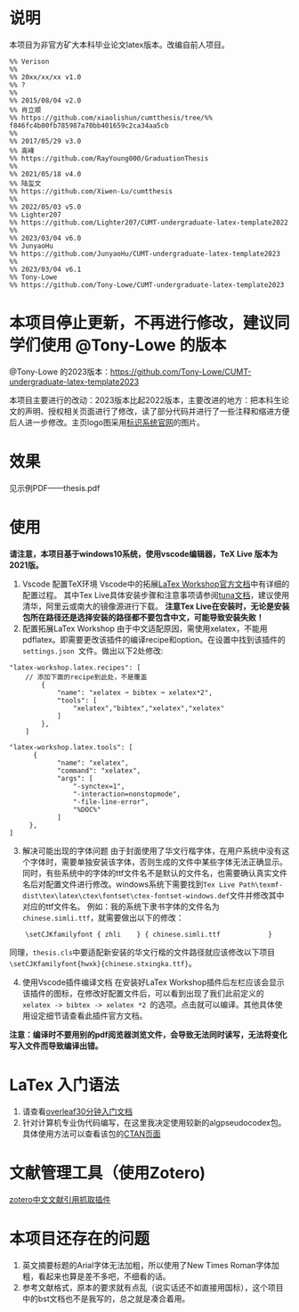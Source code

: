 # 说明
本项目为非官方矿大本科毕业论文latex版本。改编自前人项目。

```
%% Verison
%% 
%% 20xx/xx/xx v1.0 
%% ?
%% 
%% 2015/08/04 v2.0
%% 肖立顺
%% https://github.com/xiaolishun/cumtthesis/tree/%% f846fc4b00fb785987a70bb401659c2ca34aa5cb
%% 
%% 2017/05/29 v3.0 
%% 高峰
%% https://github.com/RayYoung000/GraduationThesis
%% 
%% 2021/05/18 v4.0
%% 陆玺文
%% https://github.com/Xiwen-Lu/cumtthesis
%% 
%% 2022/05/03 v5.0
%% Lighter207
%% https://github.com/Lighter207/CUMT-undergraduate-latex-template2022
%% 
%% 2023/03/04 v6.0
%% JunyaoHu
%% https://github.com/JunyaoHu/CUMT-undergraduate-latex-template2023
%%
%% 2023/03/04 v6.1
%% Tony-Lowe
%% https://github.com/Tony-Lowe/CUMT-undergraduate-latex-template2023
```

# 本项目停止更新，不再进行修改，建议同学们使用 @Tony-Lowe 的版本

@Tony-Lowe 的2023版本：https://github.com/Tony-Lowe/CUMT-undergraduate-latex-template2023

本项目主要进行的改动：2023版本比起2022版本，主要改进的地方：把本科生论文的声明、授权相关页面进行了修改，读了部分代码并进行了一些注释和缩进方便后人进一步修改。主页logo图采用[标识系统官网](https://www.cumt.edu.cn/19843/list.htm)的图片。

# 效果
见示例PDF——thesis.pdf

# 使用
**请注意，本项目基于windows10系统，使用vscode编辑器，TeX Live 版本为2021版。**
1. Vscode 配置TeX环境
Vscode中的拓展[LaTex Workshop官方文档](https://github.com/James-Yu/LaTeX-Workshop/wiki/Install#installation)中有详细的配置过程。
其中Tex Live具体安装步骤和注意事项请参阅[tuna文档](https://mirrors.tuna.tsinghua.edu.cn/help/CTAN/)，建议使用清华，阿里云或南大的镜像源进行下载。
**注意Tex Live在安装时，无论是安装包所在路径还是选择安装的路径都不要包含中文，可能导致安装失败！**
2. 配置拓展LaTex Workshop
由于中文适配原因，需使用xelatex，不能用pdflatex。即需要更改该插件的编译recipe和option。在设置中找到该插件的 `settings.json `文件。做出以下2处修改:
```
"latex-workshop.latex.recipes": [
    // 添加下面的recipe到此处，不是覆盖
        {
            "name": "xelatex ➞ bibtex ➞ xelatex*2",
            "tools": [
                "xelatex","bibtex","xelatex","xelatex"
            ]
        },
    ]

"latex-workshop.latex.tools": [
      {
            "name": "xelatex",
            "command": "xelatex",
            "args": [
                "-synctex=1",
                "-interaction=nonstopmode",
                "-file-line-error",
                "%DOC%"
            ]
     },
]
```
3. 解决可能出现的字体问题
由于封面使用了华文行楷字体，在用户系统中没有这个字体时，需要单独安装该字体，否则生成的文件中某些字体无法正确显示。同时，有些系统中的字体的ttf文件名不是默认的文件名，也需要确认真实文件名后对配置文件进行修改。windows系统下需要找到`Tex Live Path\texmf-dist\tex\latex\ctex\fontset\ctex-fontset-windows.def`文件并修改其中对应的ttf文件名。
例如：我的系统下隶书字体的文件名为`chinese.simli.ttf`，就需要做出以下的修改：
```
    \setCJKfamilyfont { zhli    } { chinese.simli.ttf            } 
```
同理，`thesis.cls`中要适配新安装的华文行楷的文件路径就应该修改以下项目`\setCJKfamilyfont{hwxk}{chinese.stxingka.ttf}`。

4. 使用Vscode插件编译文档
在安装好LaTex Workshop插件后左栏应该会显示该插件的图标，在修改好配置文件后，可以看到出现了我们此前定义的`xelatex -> bibtex -> xelatex *2 `的选项。点击就可以编译。其他具体使用设定细节请查看此插件官方文档。

**注意：编译时不要用别的pdf阅览器浏览文件，会导致无法同时读写，无法将变化写入文件而导致编译出错。**

# LaTex 入门语法
1. 请查看[overleaf30分钟入门文档](https://www.overleaf.com/learn/latex/Learn_LaTeX_in_30_minutes)
2. 针对计算机专业伪代码编写，在这里我决定使用较新的algpseudocodex包。具体使用方法可以查看该包的[CTAN页面](https://ctan.org/pkg/algpseudocodex)

# 文献管理工具（使用Zotero)
[zotero中文文献引用抓取插件](https://github.com/l0o0/translators_CN)

# 本项目还存在的问题
1. 英文摘要标题的Arial字体无法加粗，所以使用了New Times Roman字体加粗，看起来也算是差不多吧，不细看的话。
2. 参考文献格式，原本的要求就有点乱（说实话还不如直接用国标），这个项目中的bst文档也不是我写的，总之就是凑合着用。

